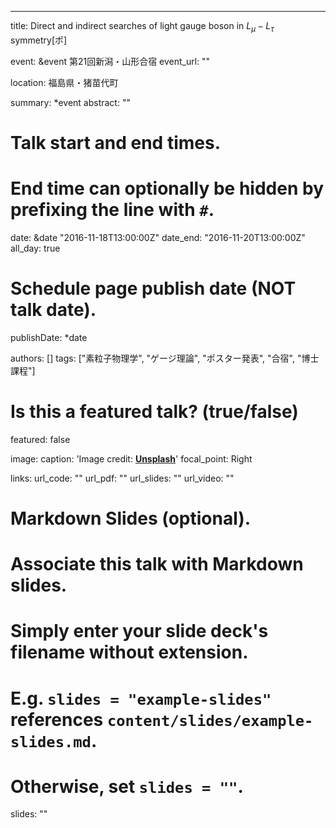---
title: Direct and indirect searches of light gauge boson in $L_\mu-L_\tau$ symmetry[ポ]

event: &event 第21回新潟・山形合宿
event_url: ""

location: 福島県・猪苗代町

summary: *event
abstract: ""

# Talk start and end times.
#   End time can optionally be hidden by prefixing the line with `#`.
date: &date "2016-11-18T13:00:00Z"
date_end: "2016-11-20T13:00:00Z"
all_day: true

# Schedule page publish date (NOT talk date).
publishDate: *date

authors: []
tags: ["素粒子物理学", "ゲージ理論", "ポスター発表", "合宿", "博士課程"]

# Is this a featured talk? (true/false)
featured: false

image:
  caption: 'Image credit: [**Unsplash**](https://unsplash.com/photos/bzdhc5b3Bxs)'
  focal_point: Right

links:
url_code: ""
url_pdf: ""
url_slides: ""
url_video: ""

# Markdown Slides (optional).
#   Associate this talk with Markdown slides.
#   Simply enter your slide deck's filename without extension.
#   E.g. `slides = "example-slides"` references `content/slides/example-slides.md`.
#   Otherwise, set `slides = ""`.
slides: ""